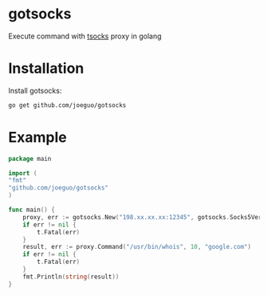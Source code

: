 gotsocks
========

Execute command with [tsocks](http://tsocks.sourceforge.net) proxy in golang

Installation
==========
Install gotsocks:
```sh
go get github.com/joeguo/gotsocks
```
Example
==========
```go
package main

import (
"fmt"
"github.com/joeguo/gotsocks"
)

func main() {
    proxy, err := gotsocks.New("198.xx.xx.xx:12345", gotsocks.Socks5Version)
	if err != nil {
		t.Fatal(err)
	}
	result, err := proxy.Command("/usr/bin/whois", 10, "google.com")
	if err != nil {
		t.Fatal(err)
	}
	fmt.Println(string(result))
}
```
